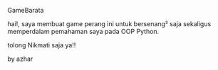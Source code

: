 GameBarata

hai!, saya membuat game perang ini untuk bersenang² saja sekaligus memperdalam pemahaman saya pada OOP Python.

tolong Nikmati saja ya!!

by azhar
